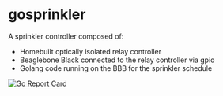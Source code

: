 # gosprinkler

A sprinkler controller composed of:

* Homebuilt optically isolated relay controller
* Beaglebone Black connected to the relay controller via gpio
* Golang code running on the BBB for the sprinkler schedule

[![Go Report Card](https://goreportcard.com/badge/github.com/mlctrez/gosprinkler)](https://goreportcard.com/report/github.com/mlctrez/gosprinkler)
